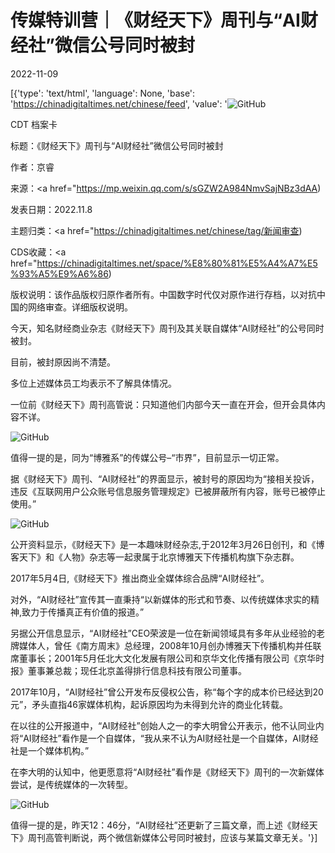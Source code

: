 # 传媒特训营｜《财经天下》周刊与“AI财经社”微信公号同时被封

2022-11-09

[{'type': 'text/html', 'language': None, 'base': 'https://chinadigitaltimes.net/chinese/feed', 'value': '![GitHub](https://chinadigitaltimes.net/chinese/files/2022/11/屏蔽-768x732.jpeg)

CDT 档案卡

标题：《财经天下》周刊与“AI财经社”微信公号同时被封

作者：京睿

来源：<a href="https://mp.weixin.qq.com/s/sGZW2A984NmvSajNBz3dAA)

发表日期：2022.11.8

主题归类：<a href="https://chinadigitaltimes.net/chinese/tag/新闻审查)

CDS收藏：<a href="https://chinadigitaltimes.net/space/%E8%80%81%E5%A4%A7%E5%93%A5%E9%A6%86)

版权说明：该作品版权归原作者所有。中国数字时代仅对原作进行存档，以对抗中国的网络审查。详细版权说明。





今天，知名财经商业杂志《财经天下》周刊及其关联自媒体“AI财经社”的公号同时被封。

目前，被封原因尚不清楚。

多位上述媒体员工均表示不了解具体情况。

一位前《财经天下》周刊高管说：只知道他们内部今天一直在开会，但开会具体内容不详。

![GitHub](https://mmbiz.qpic.cn/mmbiz_png/4bJECQ5h1oXZVDia46Tcn7dzBIbeWibQEMsmpWdtn6VE0kz4ZDGSvyEictoInC0bcEydm9L5cqQZccthta2QcCicZg/640?wx_fmt=png&amp;amp;wxfrom=5&amp;amp;wx_lazy=1&amp;amp;wx_co=1)

值得一提的是，同为“博雅系”的传媒公号&#8211;“市界”，目前显示一切正常。

据《财经天下》周刊、“AI财经社”的界面显示，被封号的原因均为“接相关投诉，违反《互联网用户公众账号信息服务管理规定》已被屏蔽所有内容，账号已被停止使用。”

![GitHub](https://mmbiz.qpic.cn/mmbiz_jpg/4bJECQ5h1oXZVDia46Tcn7dzBIbeWibQEMO1SSecruun7bgPAVIibylPx1OzicVteYicGvzrqWDNDBZMicSHBicZaZUjA/640?wx_fmt=jpeg&amp;amp;wxfrom=5&amp;amp;wx_lazy=1&amp;amp;wx_co=1)

公开资料显示，《财经天下》是一本趣味财经杂志,于2012年3月26日创刊，和《博客天下》和《人物》杂志等一起隶属于北京博雅天下传播机构旗下杂志群。

2017年5月4日,《财经天下》推出商业全媒体综合品牌“AI财经社”。

对外，“AI财经社”宣传其一直秉持“以新媒体的形式和节奏、以传统媒体求实的精神,致力于传播真正有价值的报道。”

另据公开信息显示，“AI财经社”CEO荣波是一位在新闻领域具有多年从业经验的老牌媒体人，曾任《南方周末》总经理，2008年10月创办博雅天下传播机构并任联席董事长；2001年5月任北大文化发展有限公司和京华文化传播有限公司《京华时报》董事兼总裁；现任北京盖得排行信息科技有限公司董事。

2017年10月，“AI财经社”曾公开发布反侵权公告，称“每个字的成本价已经达到20元”，矛头直指46家媒体机构，起诉原因均为未得到允许的商业化转载。

在以往的公开报道中，“AI财经社”创始人之一的李大明曾公开表示，他不认同业内将“AI财经社”看作是一个自媒体，“我从来不认为AI财经社是一个自媒体，AI财经社是一个媒体机构。”

在李大明的认知中，他更愿意将“AI财经社”看作是《财经天下》周刊的一次新媒体尝试，是传统媒体的一次转型。

![GitHub](https://mmbiz.qpic.cn/mmbiz_jpg/4bJECQ5h1oXZVDia46Tcn7dzBIbeWibQEMiaI0ibo9YINY4TZd1VHrWOxWdsJwmzgohADHWOkUWqnsLwibT0Hcs7wxg/640?wx_fmt=jpeg&amp;amp;wxfrom=5&amp;amp;wx_lazy=1&amp;amp;wx_co=1)

值得一提的是，昨天12：46分，“AI财经社”还更新了三篇文章，而上述《财经天下》周刊高管判断说，两个微信新媒体公号同时被封，应该与某篇文章无关。'}]